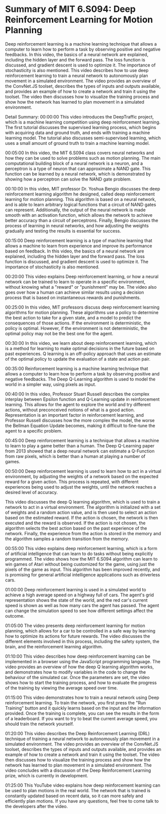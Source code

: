 # Summary of MIT 6.S094: Deep Reinforcement Learning for Motion Planning

Deep reinforcement learning is a machine learning technique that allows a computer to learn how to perform a task by observing positive and negative feedbacks. In this video, the basics of a neural network are explained, including the hidden layer and the forward pass. The loss function is discussed, and gradient descent is used to optimize it. The importance of stochasticity is also mentioned.
This video describes how to use deep reinforcement learning to train a neural network to autonomously plan movement in a simulated environment. The video provides an overview of the ConvNet.JS toolset, describes the types of inputs and outputs available, and provides an example of how to create a network and train it using the toolset. The video then discusses how to visualize the training process and show how the network has learned to plan movement in a simulated environment.

Detail Summary: 
00:00:00
This video introduces the DeepTraffic project, which is a machine learning competition using deep reinforcement learning. The first tutorial discusses the supervised learning process, which begins with acquiring data and ground truth, and ends with training a machine learning model. The tutorial also discusses semi-supervised learning, which uses a small amount of ground truth to train a machine learning model.

00:05:00
In this video, the MIT 6.S094 class covers neural networks and how they can be used to solve problems such as motion planning. The main computational building block of a neural network is a neuron, and a perceptron is a type of neuron that can approximate a NAND gate. This function can be learned by a neural network, which is demonstrated by showing how a perceptron can solve the NAND gate problem.

00:10:00
In this video, MIT professor Dr. Yoshua Bengio discusses the deep reinforcement learning algorithm he designed, called deep reinforcement learning for motion planning. This algorithm is based on a neural network, and is able to learn arbitrary logical functions that a circuit of NAND gates can represent. Additionally, the output of the neural network is made smooth with an activation function, which allows the network to achieve better accuracy than a circuit of perceptrons. Finally, Bengio discusses the process of learning in neural networks, and how adjusting the weights gradually and testing the results is essential for success.

00:15:00
Deep reinforcement learning is a type of machine learning that allows a machine to learn from experience and improve its performance based on feedback. In this video, the basics of a neural network are explained, including the hidden layer and the forward pass. The loss function is discussed, and gradient descent is used to optimize it. The importance of stochasticity is also mentioned.

00:20:00
This video explains Deep reinforcement learning, or how a neural network can be trained to learn to operate in a specific environment, without knowing what a "reward" or "punishment" may be. The video also goes over how a human can achieve similar results using a decision process that is based on instantaneous rewards and punishments.

00:25:00
In this video, MIT professors discuss deep reinforcement learning algorithms for motion planning. These algorithms use a policy to determine the best action to take for a given state, and a model to predict the consequences of those actions. If the environment is deterministic, the policy is optimal. However, if the environment is not deterministic, the optimal policy may not be the best one for the agent.

00:30:00
In this video, we learn about deep reinforcement learning, which is a method for learning to make optimal decisions in the future based on past experiences. Q learning is an off-policy approach that uses an estimate of the optimal policy to update the evaluation of a state and action pair.

00:35:00
Reinforcement learning is a machine learning technique that allows a computer to learn how to perform a task by observing positive and negative feedbacks. The Deep Q-Learning algorithm is used to model the world in a simpler way, using pixels as input.

00:40:00
In this video, Professor Stuart Russell describes the complex interplay between Epsilon function and Q-Learning update in reinforcement learning. This allows for the agent to explore the world and try different actions, without preconceived notions of what is a good action. Representation is an important factor in reinforcement learning, and Professor Russell discusses how the more complex the model, the worse the Bellman Equation Update becomes, making it difficult to fine-tune the agent to a specific problem.

00:45:00
Deep reinforcement learning is a technique that allows a machine to learn to play a game better than a human. The Deep Q-Learning paper from 2013 showed that a deep neural network can estimate a Q-Function from raw pixels, which is better than a human at playing a number of games.

00:50:00
Deep reinforcement learning is used to learn how to act in a virtual environment, by adjusting the weights of a network based on the expected reward for a given action. This process is repeated, with different experiences being used to adjust the weights, until the network reaches a desired level of accuracy.

This video discusses the deep Q learning algorithm, which is used to train a network to act in a virtual environment. The algorithm is initialized with a set of weights and a random action value, and is then used to select an action based on the estimated reward. If the action is chosen, the network is then executed and the reward is observed. If the action is not chosen, the algorithm selects the best action based on the past experience of the network. Finally, the experience from the action is stored in the memory and the algorithm samples a random transition from the memory.

00:55:00
This video explains deep reinforcement learning, which is a form of artificial intelligence that can learn to do tasks without being explicitly programmed. The video shows how the MIT 6.S094 algorithm can learn to win games of Atari without being customized for the game, using just the pixels of the game as input. This algorithm has been improved recently, and is promising for general artificial intelligence applications such as driverless cars.

01:00:00
Deep reinforcement learning is used in a simulated world to achieve a high average speed on a highway full of cars. The agent's grid representation shows the state of the world, and the red car's current speed is shown as well as how many cars the agent has passed. The agent can change the simulation speed to see how different settings affect the outcome.

01:05:00
The video presents deep reinforcement learning for motion planning, which allows for a car to be controlled in a safe way by learning how to optimize its actions for future rewards. The video discusses the different elements involved in this process, including the safety system, the brain, and the reinforcement learning algorithm.

01:10:00
This video describes how deep reinforcement learning can be implemented in a browser using the JavaScript programming language. The video provides an overview of how the deep Q learning algorithm works, and demonstrates how to modify variables in the code to change the behaviour of the simulated car. Once the parameters are set, the video shows how to start the training process, and how to evaluate the progress of the training by viewing the average speed over time.

01:15:00
This video demonstrates how to train a neural network using Deep reinforcement learning. To train the network, you first press the "Run Training" button and it quickly learns based on the input and the information provided. Once the training is complete, you can see the results in the form of a leaderboard. If you want to try to beat the current average speed, you should train the network yourself.

01:20:00
This video describes the Deep Reinforcement Learning (DRL) technique of training a neural network to autonomously plan movement in a simulated environment. The video provides an overview of the ConvNet.JS toolset, describes the types of inputs and outputs available, and provides an example of how to create a network and train it using the toolset. The video then discusses how to visualize the training process and show how the network has learned to plan movement in a simulated environment. The video concludes with a discussion of the Deep Reinforcement Learning prize, which is currently in development.

01:25:00
This YouTube video explains how deep reinforcement learning can be used to plan motions in the real world. The network that is trained is constantly updated based on recent data, so it can more safely and efficiently plan motions. If you have any questions, feel free to come talk to the developers after the video.

